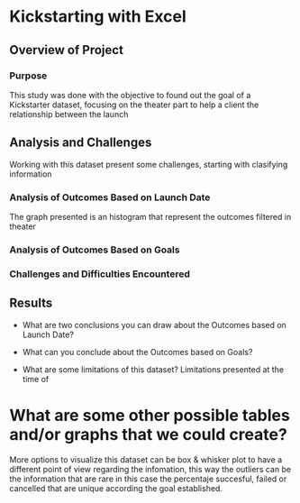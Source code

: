 # Kickstarting with Excel

## Overview of Project

### Purpose
This study was done with the objective to found out the goal of a Kickstarter dataset, focusing on the theater part to help a client the relationship between the launch 

## Analysis and Challenges

Working with this dataset present some challenges, starting with clasifying information 


### Analysis of Outcomes Based on Launch Date
The graph presented is an histogram that represent the outcomes filtered in theater 

### Analysis of Outcomes Based on Goals


### Challenges and Difficulties Encountered


## Results

- What are two conclusions you can draw about the Outcomes based on Launch Date?


- What can you conclude about the Outcomes based on Goals?


- What are some limitations of this dataset?
Limitations presented at the time of 

# What are some other possible tables and/or graphs that we could create?
More options to visualize this dataset can be box & whisker plot to have a different point of view regarding the infomation, this way the outliers can be the information that are rare in this case the percentaje succesful, failed or cancelled that are unique according the goal established. 
